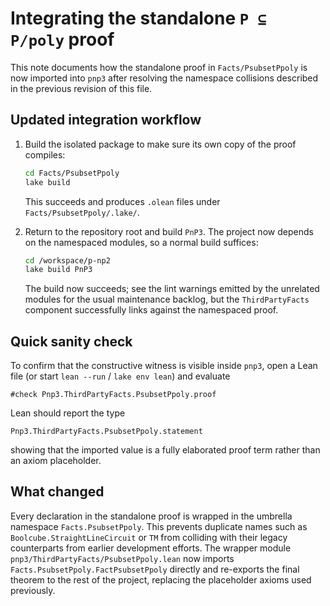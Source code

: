 # Integrating the standalone `P ⊆ P/poly` proof

This note documents how the standalone proof in `Facts/PsubsetPpoly` is now
imported into `pnp3` after resolving the namespace collisions described in the
previous revision of this file.

## Updated integration workflow

1. Build the isolated package to make sure its own copy of the proof compiles:

   ```bash
   cd Facts/PsubsetPpoly
   lake build
   ```

   This succeeds and produces `.olean` files under `Facts/PsubsetPpoly/.lake/`.

2. Return to the repository root and build `PnP3`.  The project now depends on
   the namespaced modules, so a normal build suffices:

   ```bash
   cd /workspace/p-np2
   lake build PnP3
   ```

   The build now succeeds; see the lint warnings emitted by the unrelated
   modules for the usual maintenance backlog, but the `ThirdPartyFacts`
   component successfully links against the namespaced proof.

## Quick sanity check

To confirm that the constructive witness is visible inside `pnp3`, open a Lean
file (or start `lean --run` / `lake env lean`) and evaluate

```lean
#check Pnp3.ThirdPartyFacts.PsubsetPpoly.proof
```

Lean should report the type

```
Pnp3.ThirdPartyFacts.PsubsetPpoly.statement
```

showing that the imported value is a fully elaborated proof term rather than an
axiom placeholder.

## What changed

Every declaration in the standalone proof is wrapped in the umbrella namespace
`Facts.PsubsetPpoly`.  This prevents duplicate names such as
`Boolcube.StraightLineCircuit` or `TM` from colliding with their legacy
counterparts from earlier development efforts.  The wrapper module
`pnp3/ThirdPartyFacts/PsubsetPpoly.lean` now imports
`Facts.PsubsetPpoly.FactPsubsetPpoly` directly and re-exports the final theorem
to the rest of the project, replacing the placeholder axioms used previously.
